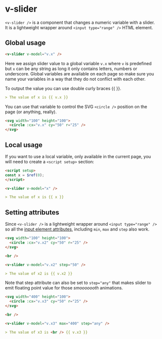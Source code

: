 # v-slider

`<v-slider />` is a component that changes a numeric variable with a slider. It is a lightweight wrapper around `<input type="range" />` HTML element.

## Global usage

```md
<v-slider v-model="v.x" />
```

Here we assign slider value to a global variable `v.x` where `v` is predefined but `x` can be any string as long it only contains letters, numbers or underscore. Global variables are available on each page so make sure you name your variables in a way that they do not conflict with each other.

To output the value you can use double curly braces <v-pre>{{ }}</v-pre>.

```md
> The value of x is {{ v.x }}
```

You can use that variable to control the SVG `<circle />` position on the page (or anything, really).

```md
<svg width="100" height="100">
  <circle :cx="v.x" cy="50" r="25" />
</svg>
```

## Local usage

If you want to use a local variable, only available in the current page, you will need to create a `<script setup>` section:

<script setup>
const x = $ref(0);
</script>

```md
<script setup>
const x = $ref(0);
</script>

<v-slider v-model="x" />

> The value of x is {{ x }}
```

## Setting attributes

Since `<v-slider />` is a lightweight wrapper around `<input type="range" />` so all the [input element attributes](https://developer.mozilla.org/en-US/docs/Web/HTML/Element/input/range), including `min`, `max` and `step` also work.

```md
<svg width="100" height="100">
  <circle :cx="v.x2" cy="50" r="25" />
</svg>

<br />

<v-slider v-model="v.x2" step="50" />

> The value of x2 is {{ v.x2 }}
```

Note that step attribute can also be set to `step="any"` that makes slider to emit floating point value for those _smooooooth_ animations.

```md
<svg width="400" height="100">
  <circle :cx="v.x3" cy="50" r="25" />
</svg>

<br />

<v-slider v-model="v.x3" max="400" step="any" />

> The value of x3 is <br /> {{ v.x3 }}
```
